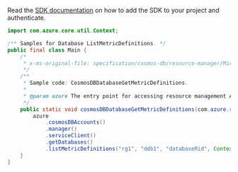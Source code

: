 Read the [SDK documentation](https://github.com/Azure/azure-sdk-for-java/blob/azure-resourcemanager_2.15.0/sdk/resourcemanager/azure-resourcemanager/README.md) on how to add the SDK to your project and authenticate.

```java
import com.azure.core.util.Context;

/** Samples for Database ListMetricDefinitions. */
public final class Main {
    /*
     * x-ms-original-file: specification/cosmos-db/resource-manager/Microsoft.DocumentDB/stable/2021-10-15/examples/CosmosDBDatabaseGetMetricDefinitions.json
     */
    /**
     * Sample code: CosmosDBDatabaseGetMetricDefinitions.
     *
     * @param azure The entry point for accessing resource management APIs in Azure.
     */
    public static void cosmosDBDatabaseGetMetricDefinitions(com.azure.resourcemanager.AzureResourceManager azure) {
        azure
            .cosmosDBAccounts()
            .manager()
            .serviceClient()
            .getDatabases()
            .listMetricDefinitions("rg1", "ddb1", "databaseRid", Context.NONE);
    }
}
```

